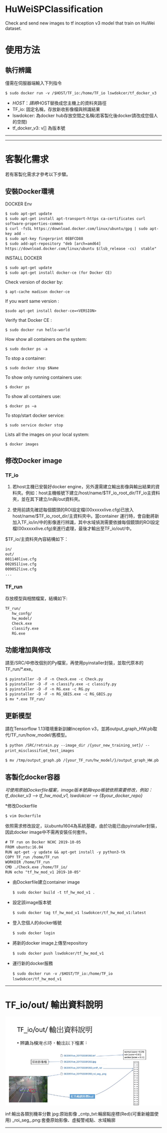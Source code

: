 # HuWeiSPClassification

Check and send new images to tf inception v3 model that train on HuWei dataset.

# 使用方法
## 執行辨識
僅需在伺服器端輸入下列指令

    $ sudo docker run -v /$HOST/TF_io:/home/TF_io lswdokcer/tf_docker_v3

* $HOST：請將$HOST替換成您主機上的資料夾路徑
* TF_io: 固定名稱，存放新收影像檔與辨識結果
* lswdokcer: 為docker hub存放空間之名稱(若客製化後docker請改成您個人的空間)
* tf_docker_v3: v[] 為版本號


***
***

# 客製化需求
若有客製化需求才參考以下步驟。

## 安裝Docker環境
DOCKER Env

    $ sudo apt-get update
    $ sudo apt-get install apt-transport-https ca-certificates curl software-properties-common
    $ curl -fsSL https://download.docker.com/linux/ubuntu/gpg | sudo apt-key add -
    $ sudo apt-key fingerprint 0EBFCD88
    $ sudo add-apt-repository "deb [arch=amd64] https://download.docker.com/linux/ubuntu $(lsb_release -cs)  stable"

INSTALL DOCKER

    $ sudo apt-get update
    $ sudo apt-get install docker-ce (for Docker CE)

Check version of docker by:

    $ apt-cache madison docker-ce

If you want same version : 

    $sudo apt-get install docker-ce=<VERSION>

Verify that Docker CE : 
    
    $ sudo docker run hello-world

How show all containers on the system: 

    $ sudo docker ps -a

To stop a container:

    $ sudo docker stop $Name
    
To show only running containers use:

    $ docker ps 
    
To show all containers use:

    $ docker ps –a
    
To stop/start docker service: 

    $ sudo service docker stop

Lists all the images on your local system:

    $ docker images


## 修改Docker image

### TF_io
1. 若host主機已安裝好docker engine，另外還需建立輸出影像與輸出結果的資料夾。例如：host主機帳號下建立/host/name/$TF_io_root_dir/TF_io主資料夾，並在其下建立/in與/out資料夾。

2. 使用前請先確認每個鏡頭的ROI設定檔(00xxxxxlive.cfg)已放入host/name/$TF_io_root_dir/主資料夾中。當container 運行時，會自動將新加入TF_io/in/中的影像進行辨識，其中水域偵測需要依據每個鏡頭的ROI設定檔(00xxxxxlive.cfg)來進行處理，最後才輸出至TF_io/out/中。

$TF_io/主資料夾內容結構如下：

    in/
    out/
    001140live.cfg
    002051live.cfg
    009052live.cfg
    ...

### TF_run
存放模型與相關檔案，結構如下:

    TF_run/
       hw_confg/
       hw_model/
       Check.exe
       classify.exe
       RG.exe
     
## 功能增加與修改
請至/SRC/中修改個別的Py檔案，再使用pyinstaller封裝，並取代原本的TF_run/*.exe。

    $ pyinstaller -D -F -n Check.exe -c Check.py
    $ pyinstaller -D -F -n classify.exe -c classify.py 
    $ pyinstaller -D -F -n RG.exe -c RG.py
    $ pyinstaller -D -F -n RG_GBIS.exe -c RG_GBIS.py
    $ mv *.exe TF_run/

## 更新模型
請在Tensorflow 1.13環境重新訓練Inception v3，並將output_graph_HW.pb取代/TF_run/how_model/舊模型。

`$ python /SRC/retrain.py --image_dir /{your_new_training_set}/ --print_misclassified_test_images`

`$ mv /tmp/output_graph.pb /{your_TF_run/hw_model/}/output_graph_HW.pb`


## 客製化docker容器
*可使用原始Dockerfile檔案，image版本號與repo帳號依照需要修改，例如：tf_docker_v3 --> tf_hw_mod_v1, lswdokcer --> {$your_docker_repo}*


*修改Dockerfile

    $ vim Dockerfile
    
  依照需求修改設定，以ubuntu1604為系統基礎，由於功能已由pyinstaller封裝，因此docker image中不需再安裝任何套件。
  
    # TF run on Docker NCHC 2019-10-05 
    FROM ubuntu:16.04
    RUN apt-get -y update && apt-get install -y python3-tk
    COPY TF_run /home/TF_run
    WORKDIR /home/TF_run
    CMD ./Check.exe /home/TF_io/
    RUN echo "tf_hw_mod_v1 2019-10-05"

* 由Dockerfile建立container image

    `$ sudo docker build -t tf_hw_mod_v1 . `

* 設定該image版本號

    `$ sudo docker tag tf_hw_mod_v1 lswdokcer/tf_hw_mod_v1:latest`
    
* 登入您個人的docker帳號

    `$ sudo docker login`

* 將新的docker image上傳至repository

    `$ sudo docker push lswdokcer/tf_hw_mod_v1`

* 運行新的docker服務
    
    `$ sudo docker run -v /$HOST/TF_io:/home/TF_io lswdokcer/tf_hw_mod_v1`
    
***
# TF_io/out/ 輸出資料說明

![Alt text](https://github.com/vscv/HuWeiSPClassification/blob/master/SRC/DL_%E6%99%BA%E6%85%A7%E5%9C%92%E5%8D%80%E8%B7%AF%E9%9D%A2%E7%A9%8D%E6%B7%B9%E6%B0%B4%E5%81%B5%E6%B8%AC_TF_io_out_%E8%BC%B8%E5%87%BA%E8%B3%87%E6%96%99%E8%AA%AA%E6%98%8E.jpg)

inf:輸出各類別機率分數
jpg:原始影像
\_cntp_txt:輪廓點座標(Red)(可重新繪圖使用)
\_roi_seg_.png:套疊原始影像、虛擬警戒點、水域輪廓
***
